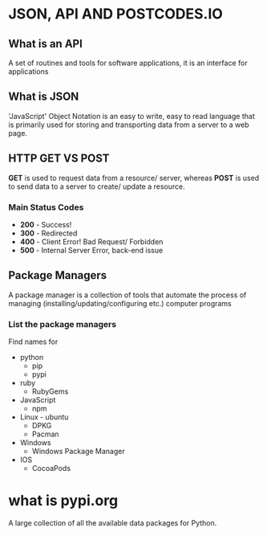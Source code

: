 # JSON, API AND POSTCODES.IO

## What is an API
A set of routines and tools for software applications, it is an interface for applications
## What is JSON
'JavaScript' Object Notation is  an easy to write, easy  to read language that is primarily used  for storing and transporting data from a server to  a web  page.
## HTTP GET VS POST
__GET__ is used to request data from a resource/ server, whereas __POST__ is used to send  data to a server to create/ update a resource.
### Main Status Codes
- __200__ - Success!
- __300__ - Redirected
- __400__ - Client Error! Bad Request/ Forbidden
- __500__ - Internal  Server Error, back-end issue
 
## Package Managers
A  package manager is a collection of tools that automate the process of managing (installing/updating/configuring etc.) computer programs

### List the package managers

Find names for 

- python 
    - pip
    - pypi
- ruby
    - RubyGems
- JavaScript
    - npm
- Linux - ubuntu
    - DPKG
    - Pacman
- Windows
    - Windows Package Manager
- IOS
    - CocoaPods

# what is pypi.org
A large collection of all the available data packages for Python.